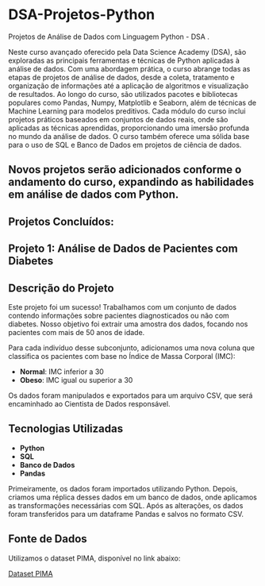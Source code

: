 # DSA-Projetos-Python
Projetos de Análise de Dados com Linguagem Python - DSA .

Neste curso avançado oferecido pela Data Science Academy (DSA), são exploradas as principais ferramentas e técnicas de Python aplicadas à análise de dados. Com uma abordagem prática, o curso abrange todas as etapas de projetos de análise de dados, desde a coleta, tratamento e organização de informações até a aplicação de algoritmos e visualização de resultados. Ao longo do curso, são utilizados pacotes e bibliotecas populares como Pandas, Numpy, Matplotlib e Seaborn, além de técnicas de Machine Learning para modelos preditivos.
Cada módulo do curso inclui projetos práticos baseados em conjuntos de dados reais, onde são aplicadas as técnicas aprendidas, proporcionando uma imersão profunda no mundo da análise de dados. O curso também oferece uma sólida base para o uso de SQL e Banco de Dados em projetos de ciência de dados.

## Novos projetos serão adicionados conforme o andamento do curso, expandindo as habilidades em análise de dados com Python.


## Projetos Concluídos:

## Projeto 1: Análise de Dados de Pacientes com Diabetes
## Descrição do Projeto

Este projeto foi um sucesso! Trabalhamos com um conjunto de dados contendo informações sobre pacientes diagnosticados ou não com diabetes. Nosso objetivo foi extrair uma amostra dos dados, focando nos pacientes com mais de 50 anos de idade.

Para cada indivíduo desse subconjunto, adicionamos uma nova coluna que classifica os pacientes com base no Índice de Massa Corporal (IMC):
- **Normal**: IMC inferior a 30
- **Obeso**: IMC igual ou superior a 30

Os dados foram manipulados e exportados para um arquivo CSV, que será encaminhado ao Cientista de Dados responsável.

## Tecnologias Utilizadas

- **Python**
- **SQL**
- **Banco de Dados**
- **Pandas**

Primeiramente, os dados foram importados utilizando Python. Depois, criamos uma réplica desses dados em um banco de dados, onde aplicamos as transformações necessárias com SQL. Após as alterações, os dados foram transferidos para um dataframe Pandas e salvos no formato CSV.
## Fonte de Dados

Utilizamos o dataset PIMA, disponível no link abaixo:

[Dataset PIMA](https://data.world/data-society/pima-indians-diabetes-database)


